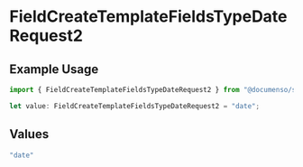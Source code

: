 # FieldCreateTemplateFieldsTypeDateRequest2

## Example Usage

```typescript
import { FieldCreateTemplateFieldsTypeDateRequest2 } from "@documenso/sdk-typescript/models/operations";

let value: FieldCreateTemplateFieldsTypeDateRequest2 = "date";
```

## Values

```typescript
"date"
```